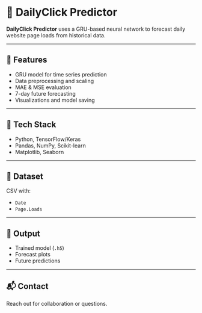 
# 🧠 DailyClick Predictor

**DailyClick Predictor** uses a GRU-based neural network to forecast daily website page loads from historical data.

---

## 📌 Features

* GRU model for time series prediction
* Data preprocessing and scaling
* MAE & MSE evaluation
* 7-day future forecasting
* Visualizations and model saving

---

## 🧰 Tech Stack

* Python, TensorFlow/Keras
* Pandas, NumPy, Scikit-learn
* Matplotlib, Seaborn

---

## 📁 Dataset

CSV with:

* `Date`
* `Page.Loads`

---

## 💾 Output

* Trained model (`.h5`)
* Forecast plots
* Future predictions

---

## 📬 Contact

Reach out for collaboration or questions.
